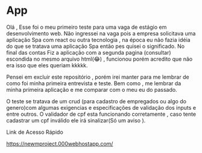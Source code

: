 # App

Olá , Esse foi o meu primeiro teste para uma vaga de estágio em desenvolvimento web.
Não ingressei na vaga pois a empresa solicitava uma aplicação Spa com react ou outra 
tecnologia , na época eu não fazia idéia do que se tratava uma aplicação Spa então pes
quisei o significado. No final das contas Fiz a aplicação com a segunda pagina (consultar)
escondida no mesmo arquivo html(😂) , funcionou porém acredito que não era isso que eles 
queriam kkkkk. 

Pensei em excluir este repositório , porém irei manter para me lembrar de  como foi 
minha primeira entrevista e teste. Bem como , me lembrar da minha primeira aplicação e 
me comparar com o meu eu do passado. 

O teste se tratava de um crud (para cadastro de empregados ou algo do genero)com algumas
exigencias e especificações de validação dos inputs e entre outros. O validador de cpf esta
funcionando corretamente , caso tente cadastrar um cpf inválido ele irá sinalizar(Só um aviso ).


Link de Acesso Rápido 


https://newmproject.000webhostapp.com/

